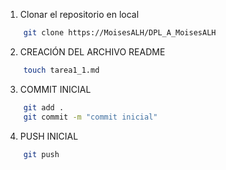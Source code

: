 1. Clonar el repositorio en local
```bash 
    git clone https://MoisesALH/DPL_A_MoisesALH
```

2. CREACIÓN DEL ARCHIVO README
```bash
    touch tarea1_1.md
```
3. COMMIT INICIAL
```bash
    git add .
    git commit -m "commit inicial"
```
4. PUSH INICIAL
```bash
    git push
```